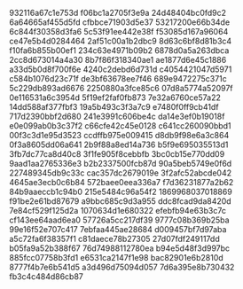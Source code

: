 932116a67c1e753d
f06bc1a2705f3e9a
24d48404bc0fd9c2
6a64665af455d5fd
cfbbce71903d5e37
53217200e66b34de
6c844f30358d3fa6
5c53f91ee442e38f
f53085d167a96064
ce47e5b4d0284464
2af51c00a1b2dbc9
8d63c6bf8d81b3c4
f10fa6b855b00ef1
234c63e4971b09b2
6878d0a5a263dbca
2cc8d673014a4a30
8b7f86f318340ae1
ae1877d6e45c1886
a33d5b0d8f700f6e
4240c2debd6d731d
c4054421047d5971
c584b1076d23c71f
de3bf63678ee7f46
689e9472275c371c
5c229db893ad6676
2250880a3fce85c6
07d8a5774a52097f
0e116531a6c3954d
5f19ef2faf0fb873
7e32a6760ce57a22
14dd588af377fbf3
19a5b493c3f3a7c9
e7480f0ff9cb41df
717d2390bbf2d680
241e3991c606be4c
da14e3ef0b19018f
e0e099ab0b3c37f2
c66cfe42c45e0128
c641cc260090bbd1
00f3c3d1e95d3523
ccdffb975e009415
d8db9f98e6a3c864
0f3a8605dd06a641
2b9f88a8ed14a736
b5f9e695035513d1
3fb7dc77ca8d40c8
3f1fe905f8cebbfb
3bc0cb15e770dd09
9aad1aa2765336e3
b2b2337500fcb87d
90a5beb5749e0f6d
227489345db9c33c
cac357dc2679019e
3f2afc52abcde042
4645ae3ecb0c6b84
572baee0eea336a7
f7d36231877a2b62
84b9aaeccb1c94b0
215e5484c96a54f2
1869968037018869
f91be2e61bd87679
a9bbc685c9d3a955
ddc8fcad9da8420d
7e84cf529f125d2a
1070634d1e680322
efebfb94e63b3c7c
cf143ee64aad6ea0
57726a5cc217df39
9777c08b369b25ba
99e16f52e707c417
7ebfaa445ae28684
d009457bf7d97aba
a5c72fa6f38357f1
c81daece78b27305
27d07fdf249117dd
b05fa9a52b388f67
76d74988112780ea
b94e5d48f3d997bc
885fcc07758b3fd1
e6531ca2147f1e98
bac82901e6b2810d
8777f4b7e6b541d5
a3d496d75094d057
7d6a395e8b730432
fb3c4c484d86cb87
